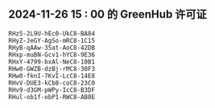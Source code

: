 ## 2024-11-26 15 : 00 的 GreenHub 许可证
```
RHz5-2L9U-hEc0-UkC8-BA84
RHyZ-JeGY-AgSo-mRC8-1C15
RHyB-qAAw-35at-AoC8-42DB
RHxp-muBN-Gcv1-hYC8-9E36
RHxY-4799-bxAl-NeC8-10B1
RHw0-GWZB-dzBj-rMC8-30F3
RHw0-fknI-7KvI-LcC8-14E8
RHvV-DUE3-kCb8-coC8-23C0
RHv9-d3GM-pWPy-IcC8-B3DF
RHul-ob1f-obP1-RWC8-AB0E
```
